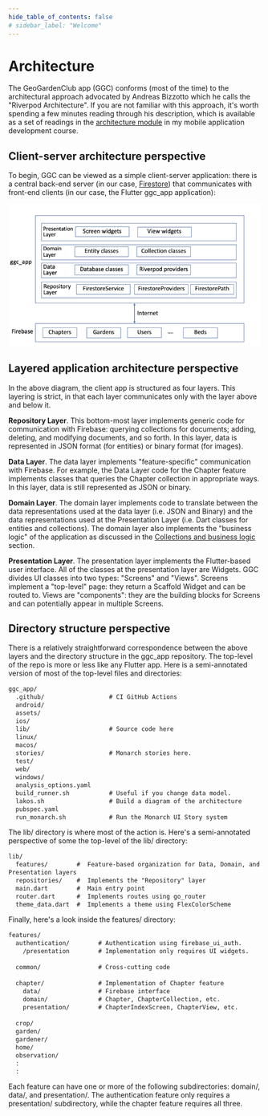 ```yaml
---
hide_table_of_contents: false
# sidebar_label: "Welcome"
---
```


# Architecture

The GeoGardenClub app (GGC) conforms (most of the time) to the architectural approach advocated by Andreas Bizzotto which he calls the "Riverpod Architecture".  If you are not familiar with this approach, it's worth spending a few minutes reading through his description, which is available as a set of readings in the [architecture module](https://courses.ics.hawaii.edu/mobile-application-development/modules/architecture/) in my mobile application development course.

## Client-server architecture perspective

To begin, GGC can be viewed as a simple client-server application: there is a central back-end server (in our case, [Firestore](https://firebase.google.com/docs/firestore)) that communicates with front-end clients (in our case, the Flutter ggc_app application):

<img src="/img/develop/release-1.0/ggc-architecture.png"/>

## Layered application architecture perspective

In the above diagram, the client app is structured as four layers. This layering is strict, in that each layer communicates only with the layer above and below it.

**Repository Layer**. This bottom-most layer implements generic code for communication with Firebase: querying collections for documents; adding, deleting, and modifying documents, and so forth. In this layer, data is represented in JSON format (for entities) or binary format (for images).  

**Data Layer**.  The data layer implements "feature-specific" communication with Firebase. For example, the Data Layer code for the Chapter feature implements classes that queries the Chapter collection in appropriate ways. In this layer, data is still represented as JSON or binary.

**Domain Layer**. The domain layer implements code to translate between the data representations used at the data layer (i.e. JSON and Binary) and the data representations used at the Presentation Layer (i.e. Dart classes for entities and collections). The domain layer also implements the "business logic" of the application as discussed in the [Collections and business logic](/docs/develop/design/data-model#collections-and-business-logic) section.

**Presentation Layer**. The presentation layer implements the Flutter-based user interface.  All of the classes at the presentation layer are Widgets. GGC divides UI classes into two types: "Screens" and "Views".  Screens implement a "top-level" page: they return a Scaffold Widget and can be routed to.  Views are "components": they are the building blocks for Screens and can potentially appear in multiple Screens.

## Directory structure perspective

There is a relatively straightforward correspondence between the above layers and the directory structure in the ggc_app repository. The top-level of the repo is more or less like any Flutter app.  Here is a semi-annotated version of most of the top-level files and directories: 

```
ggc_app/
  .github/                  # CI GitHub Actions
  android/
  assets/
  ios/
  lib/                      # Source code here
  linux/
  macos/
  stories/                  # Monarch stories here.
  test/
  web/
  windows/
  analysis_options.yaml
  build_runner.sh           # Useful if you change data model.
  lakos.sh                  # Build a diagram of the architecture
  pubspec.yaml
  run_monarch.sh            # Run the Monarch UI Story system
```

The lib/ directory is where most of the action is. Here's a semi-annotated perspective of some the top-level of the lib/ directory:

```
lib/
  features/        #  Feature-based organization for Data, Domain, and Presentation layers
  repositories/    #  Implements the "Repository" layer
  main.dart        #  Main entry point
  router.dart      #  Implements routes using go_router 
  theme_data.dart  #  Implements a theme using FlexColorScheme
```

Finally, here's a look inside the features/ directory:

```
features/
  authentication/        # Authentication using firebase_ui_auth.
    /presentation        # Implementation only requires UI widgets.
    
  common/                # Cross-cutting code
  
  chapter/               # Implementation of Chapter feature
    data/                # Firebase interface
    domain/              # Chapter, ChapterCollection, etc.
    presentation/        # ChapterIndexScreen, ChapterView, etc.
    
  crop/
  garden/
  gardener/
  home/
  observation/
  :
  :
```

Each feature can have one or more of the following subdirectories: domain/, data/, and presentation/.  The authentication feature only requires a presentation/ subdirectory, while the chapter feature requires all three.
